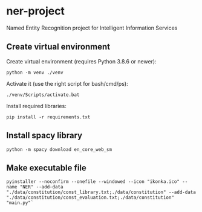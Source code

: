 # ner-project
Named Entity Recognition project for Intelligent Information Services

## Create virtual environment
Create virtual environment (requires Python 3.8.6 or newer):
```
python -m venv ./venv
```
Activate it (use the right script for bash/cmd/ps):
```
./venv/Scripts/activate.bat
```
Install required libraries:
```
pip install -r requirements.txt
```
## Install spacy library
`python -m spacy download en_core_web_sm`


## Make executable file
```
pyinstaller --noconfirm --onefile --windowed --icon "ikonka.ico" --name "NER" --add-data "./data/constitution/const_library.txt;./data/constitution" --add-data "./data/constitution/const_evaluation.txt;./data/constitution"  "main.py"`
```
